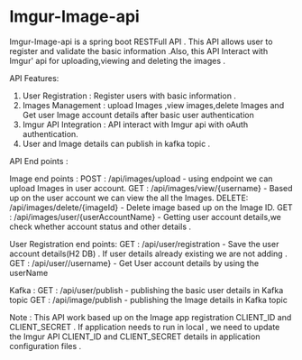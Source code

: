 # Imgur-Image-api

Imgur-Image-api is a spring boot RESTFull API . This API allows user to register and validate the basic information .Also, this API Interact with Imgur' api for uploading,viewing and deleting the images .


API Features:

1) User Registration : Register users with basic information .
2) Images Management : upload Images ,view images,delete Images and Get user Image account details after basic user authentication
3) Imgur API Integration : API interact with Imgur api with oAuth authentication.
4) User and Image details can publish in kafka topic .

API End points :

 Image end points : 
      POST :  /api/images/upload  - using endpoint we can upload Images in user account.
      GET :   /api/images/view/{username} - Based up on the user account we can view the all the Images.
      DELETE: /api/images/delete/{imageId} - Delete image based up on the Image ID.
      GET :   /api/images/user/{userAccountName} - Getting user account details,we check whether account status and other details .

 User Registration end points:
      GET :   /api/user/registration  - Save the user account details(H2 DB) . If user details already existing we are not adding .
      GET :   /api/user//username}  -  Get User account details by using the userName 

 Kafka :
      GET :   /api/user/publish - publishing the basic user details in Kafka topic
      GET :   /api/image/publish - publishing the Image details in Kafka topic 
    
Note : This API work based up on the Image app registration CLIENT_ID and CLIENT_SECRET . If application needs to run in local , we need to update the Imgur API CLIENT_ID and CLIENT_SECRET details in application configuration files .


